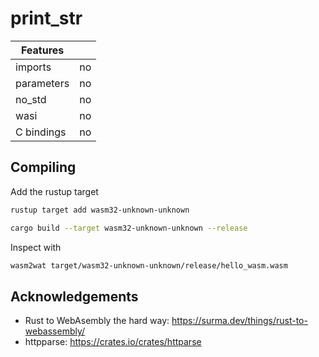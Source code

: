 # print_str

| Features   |     |
| ---------- | --- |
| imports    | no  |
| parameters | no  |
| no_std     | no  |
| wasi       | no  |
| C bindings | no  |

## Compiling

Add the rustup target

```sh
rustup target add wasm32-unknown-unknown

cargo build --target wasm32-unknown-unknown --release
```

Inspect with

```sh
wasm2wat target/wasm32-unknown-unknown/release/hello_wasm.wasm
```

## Acknowledgements

- Rust to WebAsembly the hard way: <https://surma.dev/things/rust-to-webassembly/>
- httpparse: <https://crates.io/crates/httparse>
